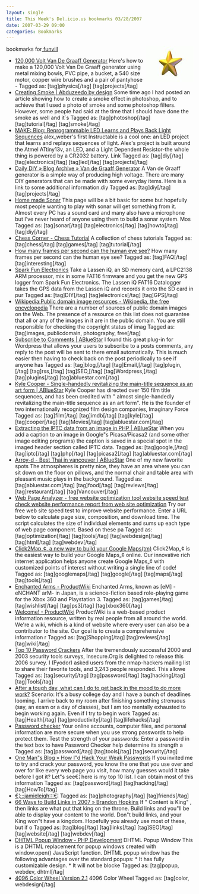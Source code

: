 ```yaml
---
layout: single
title: This Week's Del.icio.us bookmarks 03/28/2007
date: 2007-03-29 09:00
categories: Bookmarks
---
```

bookmarks for<a href="http://del.icio.us/funvill"> funvill<img src="/public/uploads/2007/03/favorites_icon.thumbnail.jpg" alt="favorites_icon.jpg" align="right" /></a>
<ul>
	<li><a href="http://www.instructables.com/id/ENPSGPQZTKEZ7BGL7B" title="http://www.instructables.com/id/ENPSGPQZTKEZ7BGL7B">120,000 Volt Van De Graaff Generator</a>
Here's how to make a 120,000 Volt Van De Graaff generator using metal mixing bowls, PVC pipe, a bucket, a 540 size motor, copper wire brushes and a pair of pantyhose - Tagged as: [tag]physics[/tag] [tag]projects[/tag]</li>
	<li><a href="http://www.abduzeedo.com/node/133" title="http://www.abduzeedo.com/node/133">Creating Smoke | Abduzeedo by design</a>
Some time ago I had posted an article showing how to create a smoke effect in photoshop, and to achieve that I used a photo of smoke and some photoshop filters. However, some people had said at the time that I should have done the smoke as well and it´s Tagged as: [tag]photoshop[/tag] [tag]tutorial[/tag] [tag]smoke[/tag]</li>
	<li><a href="http://www.makezine.com/blog/archive/2007/03/reprogrammable_led_does_w.html?CMP=OTC-0D6B48984890" title="http://www.makezine.com/blog/archive/2007/03/reprogrammable_led_does_w.html?CMP=OTC-0D6B48984890">MAKE: Blog: Reprogrammable LED Learns and Plays Back Light Sequences</a>
alex_weber's first Instructable is a cool one: an LED project that learns and replays sequences of light. Alex's project is built around the Atmel ATtiny13v, an LED, and a Light Dependent Resistor-the whole thing is powered by a CR2032 battery. Link Tagged as: [tag]diy[/tag] [tag]electronics[/tag] [tag]led[/tag] [tag]projects[/tag]</li>
	<li><a href="http://dailydiy.com/2007/03/05/van-de-graaff-generator/" title="http://dailydiy.com/2007/03/05/van-de-graaff-generator/">Daily DIY » Blog Archive » Van de Graaff Generator</a>
A Van de Graaff generator is a simple way of producing high voltage. There are many DIY generators that can be made with some everyday items. Here is a link to some additional information.diy Tagged as: [tag]diy[/tag] [tag]projects[/tag]</li>
	<li><a href="http://www.eddiem.com/projects/chirp/chirp.htm" title="http://www.eddiem.com/projects/chirp/chirp.htm">Home made Sonar</a>
This page will be a bit basic for some but hopefully most people wanting to play with sonar will get something from it. Almost every PC has a sound card and many also have a microphone but I've never heard of anyone using them to build a sonar system. Mos Tagged as: [tag]sonar[/tag] [tag]electronics[/tag] [tag]howto[/tag] [tag]diy[/tag]</li>
	<li><a href="http://www.chesscorner.com/tutorial/learn.htm" title="http://www.chesscorner.com/tutorial/learn.htm">Chess Corner - Chess Tutorial</a>
A collection of chess tutorials Tagged as: [tag]chess[/tag] [tag]games[/tag] [tag]tutorial[/tag]</li>
	<li><a href="http://www.100fps.com/how_many_frames_can_humans_see.htm" title="http://www.100fps.com/how_many_frames_can_humans_see.htm">How many frames per second can the human eye see?</a>
How many frames per second can the human eye see? Tagged as: [tag]FAQ[/tag] [tag]interesting[/tag]</li>
	<li><a href="http://www.sparkfun.com/commerce/product_info.php?products_id=657" title="http://www.sparkfun.com/commerce/product_info.php?products_id=657">Spark Fun Electronics</a>
Take a Lassen iQ, an SD memory card, a LPC2138 ARM processor, mix in some FAT16 firmware and you get the new GPS logger from Spark Fun Electronics. The Lassen iQ FAT16 Datalogger takes the GPS data from the Lassen iQ and records it onto the SD card in pur Tagged as: [tag]DIY[/tag] [tag]electronics[/tag] [tag]GPS[/tag]</li>
	<li><a href="http://en.wikipedia.org/wiki/Wikipedia:Public_domain_image_resources" title="http://en.wikipedia.org/wiki/Wikipedia:Public_domain_image_resources">Wikipedia:Public domain image resources - Wikipedia, the free encyclopedia</a>
There are a number of sources of public domain images on the Web.  The presence of a resource on this list does not guarantee that all or any of the images in it are in the public domain. You are still responsible for checking the copyright status of imag Tagged as: [tag]images, publicdomain, photography, free[/tag]</li>
	<li><a href="/subscribe-to-comments/" title="/subscribe-to-comments/">Subscribe to Comments | ABlueStar</a>
I found this great plug-in for Wordpress that allows your users to subscribe to a posts comments, any reply to the post will be sent to there email automatically.  This is much easier then having to check back on the post periodically to see if anyone has Tagged as: [tag]blog,[/tag] [tag]Email,[/tag] [tag]plugin,[/tag] [tag]rss,[/tag] [tag]SEO,[/tag] [tag]Wordpress,[/tag] [tag]plugins[/tag] [tag]abluestar.com[/tag]</li>
	<li><a href="/kyle-cooper-single-handedly-revitalizing-the-main-title-sequence-as-an-art-form/" title="/kyle-cooper-single-handedly-revitalizing-the-main-title-sequence-as-an-art-form/">Kyle Cooper - Single-handedly revitalizing the main-title sequence as an art form | ABlueStar</a>
Kyle Cooper has directed over 150 film title sequences, and has been credited with "
almost single-handedly revitalizing the main-title sequence as an art form". He is the founder of two internationally recognized film design companies, Imaginary Force Tagged as: [tag]film[/tag] [tag]imdb[/tag] [tag]kyle[/tag] [tag]cooper[/tag] [tag]Movies[/tag] [tag]abluestar.com[/tag]</li>
	<li><a href="/extracting-the-iptc-data-from-an-image-in-php/" title="/extracting-the-iptc-data-from-an-image-in-php/">Extracting the IPTC data from an image in PHP | ABlueStar</a>
When you add a caption to an image in Google&quot;s Picasa/Picasa2 (and some other image editing programs) the caption is saved in a special spot in the imaged header section called IPTC data. Tagged as: [tag]google,[/tag] [tag]iptc[/tag] [tag]php[/tag] [tag]picasa2[/tag] [tag]abluestar.com[/tag]</li>
	<li><a href="/arroy-d-best-thai-in-vancouver/" title="/arroy-d-best-thai-in-vancouver/">Arroy-d - Best Thai in vancouver | ABlueStar</a>
One of my new favorite spots The atmospheres is pretty nice, they have an area where you can sit down on the floor on pillows, and the normal chair and table area with pleasant music plays in the background. Tagged as: [tag]abluestar.com[/tag] [tag]food[/tag] [tag]reviews[/tag] [tag]restaurant[/tag] [tag]Vancouver[/tag]</li>
	<li><a href="http://www.websiteoptimization.com/services/analyze/index.html" title="http://www.websiteoptimization.com/services/analyze/index.html">Web Page Analyzer - free website optimization tool website speed test check website performance report from web site optimization</a>
Try our free web site speed test to improve website performance. Enter a URL below to calculate page size, composition, and download time. The script calculates the size of individual elements and sums up each type of web page component. Based on these pa Tagged as: [tag]optimization[/tag] [tag]tools[/tag] [tag]webdesign[/tag] [tag]html[/tag] [tag]webdev[/tag]</li>
	<li><a href="http://www.click2map.com/" title="http://www.click2map.com/">Click2Map„¢, a new way to build your Google Maps(tm)</a>
Click2Map„¢ is the easiest way to build your Google Maps„¢ online. Our innovative rich internet application helps anyone create Google Maps„¢ with customized points of interest without writing a single line of code! Tagged as: [tag]googlemaps[/tag] [tag]google[/tag] [tag]maps[/tag] [tag]tools[/tag]</li>
	<li><a href="http://www.productwiki.com/enchanted_arms/" title="http://www.productwiki.com/enchanted_arms/">Enchanted Arms - ProductWiki</a>
Enchanted Arms, known as [eM] -eNCHANT arM- in Japan, is a science-fiction based role-playing game for the Xbox 360 and Playstation 3. Tagged as: [tag]games[/tag] [tag]wishlist[/tag] [tag]ps3[/tag] [tag]xbox360[/tag]</li>
	<li><a href="http://www.productwiki.com/" title="http://www.productwiki.com/">Welcome! - ProductWiki</a>
ProductWiki is a web-based product information resource, written by real people from all around the world. We're a wiki, which is a kind of website where every user can also be a contributor to the site. Our goal is to create a comprehensive information r Tagged as: [tag]Shopping[/tag] [tag]reviews[/tag] [tag]wiki[/tag]</li>
	<li><a href="http://sectools.org/crackers.html" title="http://sectools.org/crackers.html">Top 10 Password Crackers</a>
After the tremendously successful 2000 and 2003 security tools surveys, Insecure.Org is delighted to release this 2006 survey. I (Fyodor) asked users from the nmap-hackers mailing list to share their favorite tools, and 3,243 people responded. This allowe Tagged as: [tag]security[/tag] [tag]password[/tag] [tag]hacking[/tag] [tag]Tools[/tag]</li>
	<li><a href="http://ask.metafilter.com/59306/After-a-tough-day-what-can-I-do-to-get-back-in-the-mood-to-do-more-work" title="http://ask.metafilter.com/59306/After-a-tough-day-what-can-I-do-to-get-back-in-the-mood-to-do-more-work">After a tough day, what can I do to get back in the mood to do more work?</a>
Scenario: It's a busy college day and I have a bunch of deadlines looming. I arrive back to my room after finishing something strenuous (say, an exam or a day of classes), but I am too mentally exhausted to begin working again. Even if I try to begin work Tagged as: [tag]Health[/tag] [tag]productivity[/tag] [tag]lifehacks[/tag]</li>
	<li><a href="https://www.microsoft.com/athome/security/privacy/password_checker.mspx" title="https://www.microsoft.com/athome/security/privacy/password_checker.mspx">Password checker</a>
Your online accounts, computer files, and personal information are more secure when you use strong passwords to help protect them. Test the strength of your passwords: Enter a password in the text box to have Password Checker help determine its strength a Tagged as: [tag]password[/tag] [tag]tools[/tag] [tag]security[/tag]</li>
	<li><a href="http://onemansblog.com/2007/03/26/how-id-hack-your-weak-passwords/" title="http://onemansblog.com/2007/03/26/how-id-hack-your-weak-passwords/">One Man&quot;s Blog » How I&quot;d Hack Your Weak Passwords</a>
If you invited me to try and crack your password, you know the one that you use over and over for like every web page you visit, how many guesses would it take before I got it?  Let&quot;s see€¦ here is my top 10 list. I can obtain most of this information Tagged as: [tag]password[/tag] [tag]hacking[/tag] [tag]HowTo[/tag]</li>
	<li><a href="http://www.jamieleigh.com/blog/" title="http://www.jamieleigh.com/blog/">€¦:::jamieleigh:::€¦</a>
Tagged as: [tag]photography[/tag] [tag]friends[/tag]</li>
	<li><a href="http://www.brandon-hopkins.com/66-ways-to-build-links-in-2007" title="http://www.brandon-hopkins.com/66-ways-to-build-links-in-2007">66 Ways to Build Links in 2007 » Brandon Hopkins</a>
If "
Content is King"
, then links are what put that king on the throne. Build links and you&quot;ll be able to display your content to the world. Don&quot;t build links, and your King won&quot;t have a kingdom.  Hopefully you already use most of these, but if o Tagged as: [tag]blog[/tag] [tag]links[/tag] [tag]SEO[/tag] [tag]website[/tag] [tag]webdev[/tag]</li>
	<li><a href="http://www.php-development.ru/javascripts/popup.php" title="http://www.php-development.ru/javascripts/popup.php">DHTML Popup Window - PHP Development</a>
DHTML Popup Window This is a DHTML replacement for popup windows created with window.open() JavaScript function. DHTML popup window has the following advantages over the standard popups:      * It has fully customizable design.     * It will not be blocke Tagged as: [tag]popup, webdev, dhtml[/tag]</li>
	<li><a href="http://www.ficml.org/jemimap/style/color/wheel.html" title="http://www.ficml.org/jemimap/style/color/wheel.html">4096 Color Wheel Version 2.1</a>
4096 Color Wheel Tagged as: [tag]color, webdesign[/tag]</li>
</ul>
